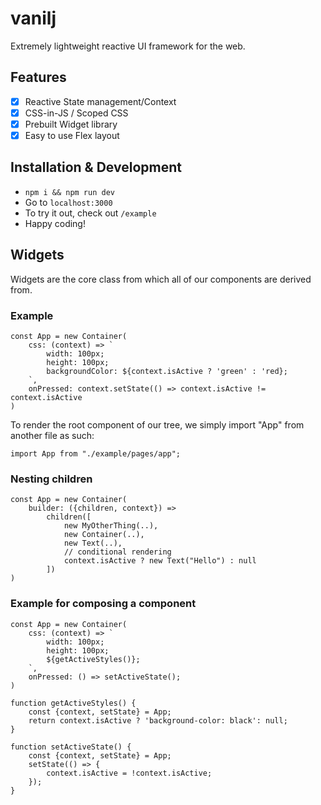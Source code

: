 
# vanilj
Extremely lightweight reactive UI framework for the web.

## Features

 - [X] Reactive State management/Context
 - [X] CSS-in-JS / Scoped CSS
 - [X] Prebuilt Widget library
 - [x] Easy to use Flex layout

## Installation & Development

- `npm i && npm run dev`
- Go to `localhost:3000`
- To try it out, check out `/example`
- Happy coding!

## Widgets

Widgets are the core class from which all of our components are derived from.

### Example

    const App = new Container(
	    css: (context) => `
		    width: 100px;
		    height: 100px;
		    backgroundColor: ${context.isActive ? 'green' : 'red};
		`,
		onPressed: context.setState(() => context.isActive != context.isActive
	)

To render the root component of our tree, we simply import "App" from another file as such:

    import App from "./example/pages/app";

### Nesting children

    const App = new Container(
		builder: ({children, context}) =>
			children([
				new MyOtherThing(..),
				new Container(..),
				new Text(..),
				// conditional rendering
				context.isActive ? new Text("Hello") : null
			])
	)

### Example for composing a component 

    const App = new Container(
	    css: (context) => `
		    width: 100px;
		    height: 100px;
		    ${getActiveStyles()};
		`,
		onPressed: () => setActiveState();
	)

    function getActiveStyles() {
		const {context, setState} = App;
		return context.isActive ? 'background-color: black': null;
	}

	function setActiveState() {
		const {context, setState} = App;
		setState(() => {
			context.isActive = !context.isActive;
		});
	}

